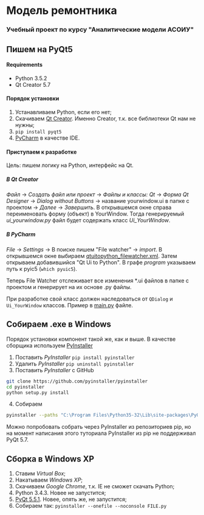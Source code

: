 Модель ремонтника
=================

### Учебный проект по курсу "Аналитические модели АСОИУ"

## Пишем на PyQt5
#### Requirements
* Python 3.5.2
* Qt Creator 5.7
  
#### Порядок установки
1. Устанавливаем Python, если его нет;
2. Скачиваем [Qt Creator](https://www.qt.io/download-open-source/). Именно Creator, т.к. все библиотеки Qt нам не нужны;
2. ```pip install pyqt5 ```
3. [PyCharm](https://www.jetbrains.com/pycharm/) в качестве IDE.


#### Приступаем к разработке
Цель: пишем логику на Python, интерфейс на Qt.
##### В Qt Creator
*Файл* -> *Создать файл или проект* -> *Файлы и классы: Qt* -> *Форма Qt Designer* -> *Dialog without Buttons* -> название yourwindow.ui в папке с проектом -> *Далее* -> *Завершить*.
В открывшемся окне справа переименовать форму (объект) в YourWindow. Тогда генерируемый *ui_yourwindow.py* файл будет содержать класс *Ui_YourWindow*.

##### В PyCharm
*File* -> *Settings* -> В поиске пишем "File watcher" -> *import*. В открывшемся окне выбираем [qtuitopython_filewatcher.xml](./conf/qtuitopython_filewatcher.xml). Затем открываем добавившийся "Qt Ui to Python". В графе *program* указываем путь к pyic5 (`which pyuic5`).

Теперь File Watcher отслеживает все изменения *.ui файлов в папке с проектом и генерирует на их основе .py файлы.


При разработке свой класс должен наследоваться от `QDialog` и `Ui_YourWindow` классов. Пример в [main.py](./main.py) файле.

## Собираем .exe в Windows
Порядок установки компонент такой же, как и выше.
В качестве сборщика используем [PyInstaller](http://www.pyinstaller.org/)
1. Поставить *PyInstaller* `pip install pyinstaller`
2. Удалить *PyInstaller* `pip uninstall pyinstaller`
3. Поставить *PyInstaller* с GitHub
```sh
git clone https://github.com/pyinstaller/pyinstaller
cd pyinstaller
python setup.py install
```
4. Собираем
```sh
pyinstaller --paths "C:\Program Files\Python35-32\Lib\site-packages\PyQt5\Qt\bin" --onefile --noconsole FILE.py
```

Можно попробовать собрать через PyInstaller из репозиториев pip, но на момент написания этого туториала PyInstaller из pip не поддерживал PyQt 5.7.

## Сборка в Windows XP
1. Ставим *Virtual Box*;
2. Накатываем *Windows XP*;
3. Скачиваем *Google Chrome*, т.к. IE не сможет скачать Python;
4. Python 3.4.3. Новее не запустится;
5. [PyQt 5.5.1](https://sourceforge.net/projects/pyqt/files/PyQt5/PyQt-5.5.1/). Новее, опять же, не запустится;
6. Собираем так: `pyinstaller --onefile --noconsole FILE.py`
